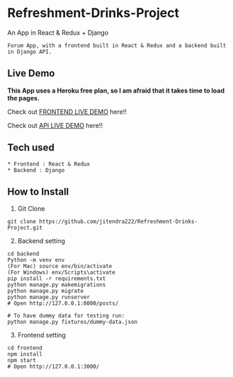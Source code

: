 # Refreshment-Drinks-Project



An App in React & Redux + Django

```
Forum App, with a frontend built in React & Redux and a backend built in Django API.
```

## Live Demo

**This App uses a Heroku free plan, so I am afraid that it takes time to load the pages.**

Check out [FRONTEND LIVE DEMO](https://frontend-refreshment.herokuapp.com/) here!!

Check out [API LIVE DEMO](https://backend-refreshment.herokuapp.com/) here!!

## Tech used

```
* Frontend : React & Redux
* Backend : Django
```

## How to Install

1. Git Clone

```
git clone https://github.com/jitendra222/Refreshment-Drinks-Project.git
```

2. Backend setting

```
cd backend
Python -m venv env
(For Mac) source env/bin/activate
(For Windows) env/Scripts\activate
pip install -r requirements.txt
python manage.py makemigrations
python manage.py migrate
python manage.py runserver
# Open http://127.0.0.1:8000/posts/

# To have dummy data for testing run:
python manage.py fixtures/dummy-data.json
```

3. Frontend setting

```
cd frontend
npm install
npm start
# Open http://127.0.0.1:3000/
```
